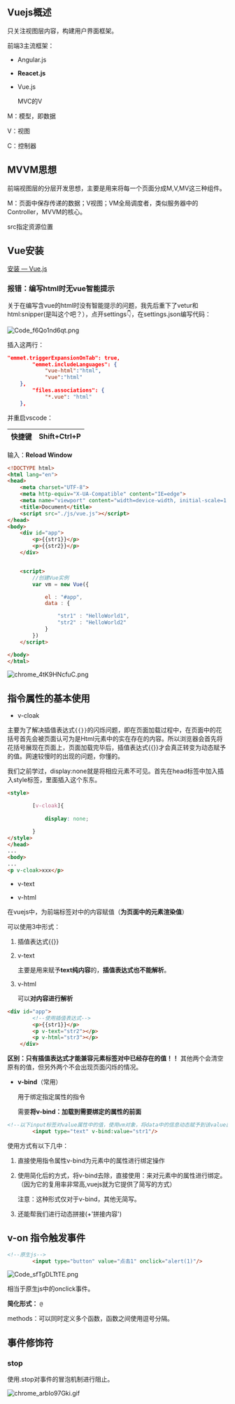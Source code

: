 ## Vuejs概述

只关注视图层内容，构建用户界面框架。

前端3主流框架：

- Angular.js

- **Reacet.js**

- Vue.js
  
  MVC的V

M：模型，即数据

V：视图

C：控制器

## MVVM思想

前端视图层的分层开发思想，主要是用来将每一个页面分成M,V,MV这三种组件。

M：页面中保存传递的数据；V视图；VM全局调度者，类似服务器中的Controller，MVVM的核心。

src指定资源位置

## Vue安装

[安装 — Vue.js](https://v2.cn.vuejs.org/v2/guide/installation.html#%E7%9B%B4%E6%8E%A5%E7%94%A8-lt-script-gt-%E5%BC%95%E5%85%A5)

### 报错：编写html时无vue智能提示

关于在编写含vue的html时没有智能提示的问题，我先后重下了vetur和html:snipper(是叫这个吧？），点开settings👇，在settings.json编写代码：

![Code_f6Qo1nd6qt.png](https://raw.githubusercontent.com/Fanyup/cloudimg/master/img/Code_f6Qo1nd6qt.png)

插入这两行：

```json
"emmet.triggerExpansionOnTab": true,
        "emmet.includeLanguages": {
            "vue-html":"html",
            "vue":"html"
    },
        "files.associations": {
            "*.vue": "html"
    },
```

并重启vscode：

| 快捷键 | Shift+Ctrl+P |
| --- | ------------ |

输入：**Reload Window**

```html
<!DOCTYPE html>
<html lang="en">
<head>
    <meta charset="UTF-8">
    <meta http-equiv="X-UA-Compatible" content="IE=edge">
    <meta name="viewport" content="width=device-width, initial-scale=1.0">
    <title>Document</title>
    <script src="./js/vue.js"></script>
</head>
<body>
    <div id="app">
        <p>{{str1}}</p>
        <p>{{str2}}</p>
    </div>


    <script>
        //创建Vue实例
        var vm = new Vue({

            el : "#app",
            data : {

                "str1" : "HelloWorld1",
                "str2" : "HelloWorld2"
            }
        })
    </script>

</body>
</html>
```

![chrome_4tK9HNcfuC.png](https://raw.githubusercontent.com/Fanyup/cloudimg/master/img/chrome_4tK9HNcfuC.png)

## 指令属性的基本使用

- v-cloak

主要为了解决插值表达式`{{}}`的闪烁问题，即在页面加载过程中，在页面中的花括号首先会被页面认可为是Html元素中的实在存在的内容。所以浏览器会首先将花括号展现在页面上，页面加载完毕后，插值表达式{{}}才会真正转变为动态赋予的值。网速较慢时的出现的问题，你懂的。

我们之前学过，display:none就是将相应元素不可见。首先在head标签中加入插入style标签，里面插入这个东东。

```html
<style>

        [v-cloak]{
        
            display: none;

        }
</style>
</head>
...
<body>
...
<p v-cloak>xxx</p>
```

- v-text

- v-html

在vuejs中，为前端标签对中的内容赋值（**为页面中的元素渲染值**）

可以使用3中形式：

1. 插值表达式{{}}

2. v-text
   
   主要是用来赋予**text纯内容**的，**插值表达式也不能解析**。

3. v-html
   
   可以**对内容进行解析**

```html
<div id="app">
        <!--使用插值表达式-->
        <p>{{str1}}</p>
        <p v-text="str2"></p>
        <p v-html="str3"></p>
    </div>
```

**区别：只有插值表达式才能兼容元素标签对中已经存在的值！！** 其他两个会清空原有的值，但另外两个不会出现页面闪烁的情况。

- **v-bind**（常用）
  
  用于绑定指定属性的指令
  
  需要**将v-bind：加载到需要绑定的属性的前面**

```html
<!--以下input标签对value属性中的值，使用vm对象，将data中的信息动态赋予到该value属性中-->
        <input type="text" v-bind:value="str1"/>
```

使用方式有以下几中：

1. 直接使用指令属性v-bind为元素中的属性进行绑定操作

2. 使用简化后的方式，将v-bind去除，直接使用：来对元素中的属性进行绑定。（因为它的复用率非常高,vuejs就为它提供了简写的方式）
   
   注意：这种形式仅对于v-bind，其他无简写。

3. 还能帮我们进行动态拼接(+'拼接内容')

## v-on 指令触发事件

```html
<!--原生js-->
        <input type="button" value="点击1" onclick="alert(1)"/>
```

![Code_sfTgDLTtTE.png](https://raw.githubusercontent.com/Fanyup/cloudimg/master/img/Code_sfTgDLTtTE.png)

相当于原生js中的onclick事件。

**简化形式：** `@`

methods：可以同时定义多个函数，函数之间使用逗号分隔。

## 事件修饰符

### stop

使用.stop对事件的冒泡机制进行阻止。

![chrome_arbIo97Gki.gif](https://raw.githubusercontent.com/Fanyup/cloudimg/master/img/chrome_arbIo97Gki.gif)
